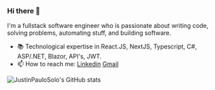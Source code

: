 ### Hi there 👋

I'm a fullstack software engineer who is passionate about writing code, solving problems, automating stuff, and building software.

- 📚 Technological expertise in React.JS, NextJS, Typescript, C#, ASP/.NET, Blazor, API's, JWT.
- 📫 How to reach me: [Linkedin](https://www.linkedin.com/in/justinpaulosolo) [Gmail](mailto:justinpaulosolo@gmail.com)

![JustinPauloSolo's GitHub stats](https://github-readme-stats.vercel.app/api?username=justinpaulosolo&hide=stars,commits,prs,issues,contribs
)
